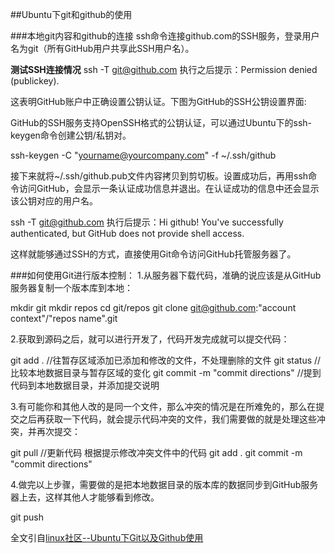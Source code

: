 ##Ubuntu下git和github的使用

###本地git内容和github的连接
ssh命令连接github.com的SSH服务，登录用户名为git（所有GitHub用户共享此SSH用户名）。

**测试SSH连接情况**
ssh -T git@github.com
执行之后提示：Permission denied (publickey).

这表明GitHub账户中正确设置公钥认证。下图为GitHub的SSH公钥设置界面:

GitHub的SSH服务支持OpenSSH格式的公钥认证，可以通过Ubuntu下的ssh-keygen命令创建公钥/私钥对。

ssh-keygen -C "yourname@yourcompany.com" -f ~/.ssh/github

接下来就将~/.ssh/github.pub文件内容拷贝到剪切板。设置成功后，再用ssh命令访问GitHub，会显示一条认证成功信息并退出。在认证成功的信息中还会显示该公钥对应的用户名。

ssh -T git@github.com
执行后提示：Hi github! You've successfully authenticated, but GitHub does not provide shell access.

这样就能够通过SSH的方式，直接使用Git命令访问GitHub托管服务器了。


###如何使用Git进行版本控制：
1.从服务器下载代码，准确的说应该是从GitHub服务器复制一个版本库到本地：

mkdir git
mkdir repos
cd git/repos
git clone git@github.com:"account context"/"repos name".git

2.获取到源码之后，就可以进行开发了，代码开发完成就可以提交代码：

git add .    //往暂存区域添加已添加和修改的文件，不处理删除的文件
git status   //比较本地数据目录与暂存区域的变化
git commit -m "commit directions" //提到代码到本地数据目录，并添加提交说明

3.有可能你和其他人改的是同一个文件，那么冲突的情况是在所难免的，那么在提交之后再获取一下代码，就会提示代码冲突的文件，我们需要做的就是处理这些冲突，并再次提交：

git pull     //更新代码
根据提示修改冲突文件中的代码
git add .
git commit -m "commit directions"

4.做完以上步骤，需要做的是把本地数据目录的版本库的数据同步到GitHub服务器上去，这样其他人才能够看到修改。

git push

全文引自[linux社区--Ubuntu下Git以及Github使用](http://www.linuxidc.com/Linux/2012-06/62168p2.htm)
